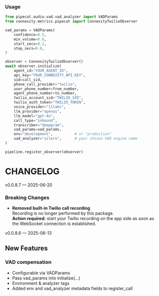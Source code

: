 ### Usage 

```python
from pipecat.audio.vad.vad_analyzer import VADParams
from connexity.metrics.pipecat import ConnexityTwilioObserver

vad_params = VADParams(
    confidence=0.5,
    min_volume=0.6,
    start_secs=0.2,
    stop_secs=0.8,
)

observer = ConnexityTwilioObserver()
await observer.initialize(
    agent_id="YOUR_AGENT_ID",
    api_key="YOUR_CONNEXITY_API_KEY",
    sid=call_sid,
    phone_call_provider="twilio",
    user_phone_number=from_number,
    agent_phone_number=to_number,
    twilio_account_sid="TWILIO_SID",
    twilio_auth_token="TWILIO_TOKEN",
    voice_provider="11labs",
    llm_provider="openai",
    llm_model="gpt-4o",
    call_type="inbound",
    transcriber="deepgram",
    vad_params=vad_params,
    env="development",          # or "production"
    vad_analyzer="silero",      # your chosen VAD engine name
)

pipeline.register_observer(observer)
```

# CHANGELOG

v0.0.8.7 — 2025-06-20
### Breaking Changes
- **Removed built-in Twilio call recording**  
  Recording is no longer performed by this package.  
  **Action required:** start your Twilio recording on the app side as soon as the WebSocket connection is established.


v0.0.8.6 — 2025-06-13
## New Features
### VAD compensation

- Configurable via VADParams
- Pass vad_params into initialize(...)
- Environment & analyzer tags
- Added env and vad_analyzer metadata fields to register_call
